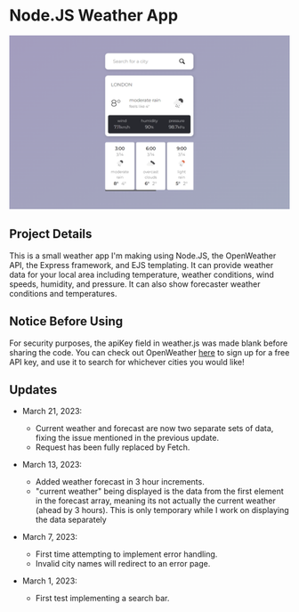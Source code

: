 # Node.JS Weather App

![](public/screenshots/screenshot4.png)

## Project Details

This is a small weather app I'm making using Node.JS, the OpenWeather API, the Express framework, and EJS templating.
It can provide weather data for your local area including temperature, weather conditions, wind speeds, humidity, and pressure.
It can also show forecaster weather conditions and temperatures.

## Notice Before Using

For security purposes, the apiKey field in weather.js was made blank before sharing the code.
You can check out OpenWeather [here](https://openweathermap.org/) to sign up for a free API key, and use it to search for whichever cities you would like!


## Updates

- March 21, 2023:
    - Current weather and forecast are now two separate sets of data, fixing the issue mentioned in the previous update.
    - Request has been fully replaced by Fetch.

- March 13, 2023: 
    - Added weather forecast in 3 hour increments.
    - "current weather" being displayed is the data from the first element in the forecast array, meaning its not actually the current weather (ahead by 3 hours). This is only temporary while I work on displaying the data separately

- March 7, 2023: 
    - First time attempting to implement error handling.
    - Invalid city names will redirect to an error page.

- March 1, 2023: 
    - First test implementing a search bar.
